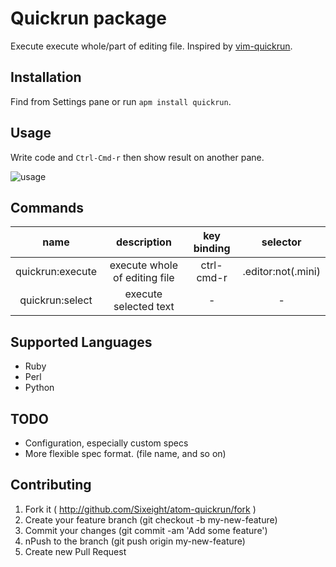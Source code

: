 # Quickrun package

Execute execute whole/part of editing file.
Inspired by [vim-quickrun](https://github.com/thinca/vim-quickrun).

## Installation

Find from Settings pane or run `apm install quickrun`.

## Usage

Write code and `Ctrl-Cmd-r` then show result on another pane.

![usage](http://s1.directupload.net/images/140414/iavncl4p.gif)

## Commands

| name | description | key binding | selector |
|:----:|:-----------:|:-----------:|:--------:|
| quickrun:execute | execute whole of editing file | ctrl-cmd-r |.editor:not(.mini)|
| quickrun:select | execute selected text | -|-|

## Supported Languages

* Ruby
* Perl
* Python

## TODO

* Configuration, especially custom specs
* More flexible spec format. (file name, and so on)

## Contributing
1. Fork it ( http://github.com/Sixeight/atom-quickrun/fork )
2. Create your feature branch (git checkout -b my-new-feature)
3. Commit your changes (git commit -am 'Add some feature')
4. nPush to the branch (git push origin my-new-feature)
5. Create new Pull Request
